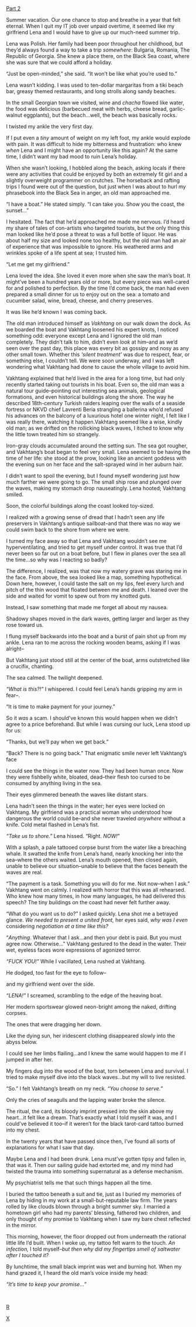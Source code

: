 [Part 2](https://www.reddit.com/r/nosleep/comments/whjum9/be_careful_who_you_trust_on_your_summer_vacation/)  


Summer vacation. Our one chance to stop and breathe in a year that felt eternal. When I quit my IT job over unpaid overtime, it seemed like my girlfriend Lena and I would have to give up our much-need summer trip.

Lena was Polish. Her family had been poor throughout her childhood, but they’d always found a way to take a trip *somewhere*: Bulgaria, Romania, The Republic of Georgia. She knew a place there, on the Black Sea coast, where she was sure that we could afford a holiday.

“Just be open-minded,” she said. “It won’t be like what you’re used to.”

Lena wasn’t kidding. I was used to ten-dollar margaritas from a tiki beach bar, greasy themed restaurants, and long strolls along sandy beaches.

In the small Georgian town we visited, wine and *chacha* flowed like water, the food was delicious (barbecued meat with herbs, cheese bread, garlic-walnut eggplants), but the beach…well, the beach was basically rocks.

I twisted my ankle the very first day.

If I put even a *tiny* amount of weight on my left foot, my ankle would explode with pain. It was difficult to hide my bitterness and frustration: who knew *when* Lena and I might have an opportunity like this again? At the same time, I didn’t want my bad mood to ruin Lena’s holiday.

When she wasn’t looking, I hobbled along the beach, asking locals if there were any activities that could be enjoyed by both an extremely fit girl and a slightly overweight programmer on crutches. The horseback and rafting trips I found were out of the question, but just when I was about to hurl my phrasebook into the Black Sea in anger, an old man approached me.

“I have a boat.” He stated simply. “I can take you. Show you the coast, the sunset…”

I hesitated. The fact that he’d approached me made me nervous. I’d heard my share of tales of con-artists who targeted tourists, but the only thing this man looked like he’d pose a threat to was a full bottle of liquor. He was about half my size and looked none too healthy, but the old man had an air of experience that was impossible to ignore. His weathered arms and wrinkles spoke of a life spent at sea; I trusted him.

“Let me get my girlfriend.”

Lena loved the idea. She loved it even more when she saw the man’s boat. It might’ve been a hundred years old or more, but every piece was well-cared for and polished to perfection. By the time I’d come back, the man had even prepared a small dinner for us to enjoy out on the sea: a tomato and cucumber salad, wine, bread, cheese, and cherry preserves.

It was like he’d known I was coming back.

The old man introduced himself as *Vakhtang* on our walk down the dock. As we boarded the boat and Vakhtang loosened his expert knots, I noticed something odd: everyone except Lena and I ignored the old man completely. They didn’t talk to him, didn’t even *look* at him–and as we’d seen over the past day, this place was every bit as gossipy and nosy as any other small town. Whether this *‘silent treatment’* was due to respect, fear, or something else, I couldn’t tell. We were soon underway, and I was left wondering what Vakhtang had done to cause the whole village to avoid him.

Vakhtang explained that he’d lived in the area for a long time, but had only recently started taking out tourists in his boat. Even so, the old man was a natural tour guide–pointing out interesting sea animals, geological formations, and even historical buildings along the shore. The way he described 18th-century Turkish raiders leaping over the walls of a seaside fortress or NKVD chief Lavrenti Beria strangling a ballerina who’d refused his advances on the balcony of a luxurious hotel one winter night, I felt like I was really there, watching it happen.Vakhtang seemed like a wise, kindly old man; as we drifted on the rollicking black waves, I itched to know why the little town treated him so strangely.

Iron-gray clouds accumulated around the setting sun. The sea got rougher, and Vakhtang’s boat began to feel very small. Lena seemed to be having the time of her life: she stood at the prow, looking like an ancient goddess with the evening sun on her face and the salt-sprayed wind in her auburn hair.

I didn’t want to spoil the evening, but I found myself wondering just how much farther we were going to go. The small ship rose and plunged over the waves, making my stomach drop nauseatingly. Lena hooted; Vakhtang smiled.

Soon, the colorful buildings along the coast looked toy-sized.

I realized with a growing sense of dread that I hadn’t seen any life preservers in Vakhtang’s antique sailboat–and that there was no way we could swim back to the shore from where we were.

I turned my face away so that Lena and Vakhtang wouldn’t see me hyperventilating, and tried to get myself under control. It was true that I’d never been so far out on a boat before, but I flew in planes over the sea all the time…so why was I reacting so badly?

The difference, I realized, was that now my watery grave was staring me in the face. From above, the sea looked like a map, something hypothetical. Down here, however, I could taste the salt on my lips, feel every lurch and pitch of the thin wood that floated between me and death. I leaned over the side and waited for vomit to spew out from my knotted guts.

Instead, I saw something that made me forget all about my nausea.

Shadowy shapes moved in the dark waves, getting larger and larger as they rose toward us.

I flung myself backwards into the boat and a burst of pain shot up from my ankle. Lena ran to me across the rocking wooden beams, asking if I was alright–

But Vakhtang just stood still at the center of the boat, arms outstretched like a crucifix, chanting.

The sea calmed. The twilight deepened.

*“What is this?!”* I whispered. I could feel Lena’s hands gripping my arm in fear–.

“It is time to make payment for your journey.”

So it *was* a scam. I should’ve known this would happen when we didn’t agree to a price beforehand. But while I was cursing our luck, Lena stood up for us:

“Thanks, but we’ll pay when we get back.”

“Back? There is no going back.” That enigmatic smile never left Vakhtang’s face

I could see the things in the water now. They had been human once. Now they were fishbelly white, bloated, dead–their flesh too cursed to be consumed by anything living in the sea.

Their eyes glimmered beneath the waves like distant stars.

Lena hadn’t seen the things in the water; her eyes were locked on Vakhtang. My girlfriend was a practical woman who understood how dangerous the world could be–and she never traveled *anywhere* without a knife. Cold metal flashed in Lena’s fist.

*“Take us to shore.”* Lena hissed. “Right. *NOW!*”

With a splash, a pale tattooed corpse burst from the water like a breaching whale. It swatted the knife from Lena’s hand, nearly knocking her into the sea–where the others waited. Lena’s mouth opened, then closed again, unable to believe our situation–unable to believe that the faces beneath the waves are real.

“The payment is a task. Something you will do for me. Not now–when I ask.” Vakhtang went on calmly. I realized with horror that this was all rehearsed. Who knew how many times, in how many languages, he had delivered this speech? The tiny buildings on the coast had never felt further away.

“What do you want us to do?” I asked quickly. Lena shot me a betrayed glance. *We needed to present a united front,* her eyes said, *why was I even* considering *negotiation at a time like this?*

“*Anything*. Whatever that I ask…and then your debt is paid. But you must agree now. Otherwise…” Vakhtang gestured to the dead in the water. Their wet, eyeless faces wore expressions of agonized terror.

*“FUCK YOU!”* While I vacillated, Lena rushed at Vakhtang.

He dodged, too fast for the eye to follow–

and my girlfriend went over the side.

*“LENA!”* I screamed, scrambling to the edge of the heaving boat.

Her modern sportswear glowed neon-bright among the naked, drifting corpses.

The ones that were dragging her down.

Like the dying sun, her iridescent clothing disappeared slowly into the abyss below.

I could see her limbs flailing…and I knew the same would happen to me if I jumped in after her.

My fingers dug into the wood of the boat, torn between Lena and survival. I tried to make myself dive into the black waves…but my will to live resisted.

“So.” I felt Vakhtang’s breath on my neck. *“You choose to serve.”*

Only the cries of seagulls and the lapping water broke the silence.

The ritual, the card, its bloody imprint pressed into the skin above my heart…it felt like a dream. That’s exactly what I told myself it was, and I could’ve believed it too–if it weren’t for the black tarot-card tattoo burned into my chest.

In the twenty years that have passed since then, I’ve found all sorts of explanations for what I saw that day.

Maybe Lena and I had been drunk.  Lena must’ve gotten tipsy and fallen in, that was it. Then our sailing guide had extorted me, and my mind had twisted the trauma into something supernatural as a defense mechanism.

My psychiatrist tells me that such things happen all the time.

I buried the tattoo beneath a suit and tie, just as I buried my memories of Lena by hiding in my work at a small-but-reputable law firm. The years rolled by like clouds blown through a bright summer sky. I married a hometown girl who had my parents’ blessing, fathered two children, and only thought of my promise to Vakhtang when I saw my bare chest reflected in the mirror.

This morning, however, the floor dropped out from underneath the rational little life I’d built. When I woke up, my tattoo felt warm to the touch. *An infection,* I told myself–*but then why did my fingertips smell of saltwater after I touched it?*

By lunchtime, the small black imprint was wet and burning hot. When my hand grazed it, I heard the old man’s voice inside my head:

*“It’s time to keep your promise…”*

&#x200B;

[R](https://www.reddit.com/r/thedemoncollection/)

[X](https://www.reddit.com/r/beardify)